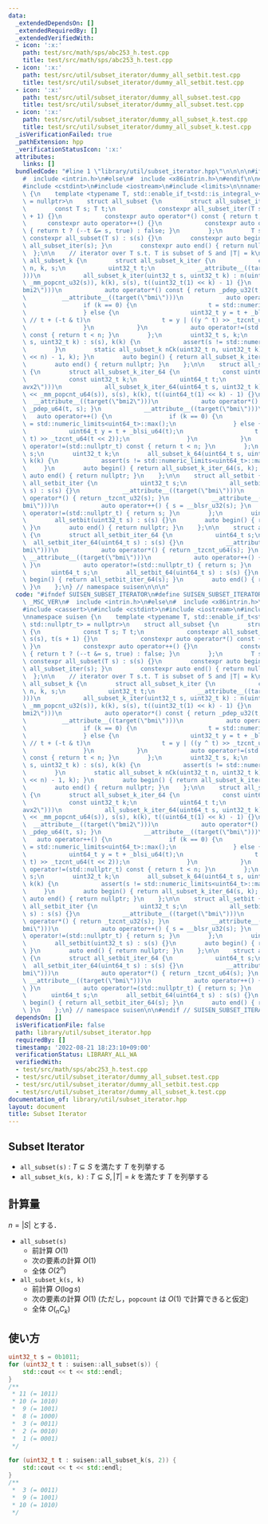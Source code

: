 ```yaml
---
data:
  _extendedDependsOn: []
  _extendedRequiredBy: []
  _extendedVerifiedWith:
  - icon: ':x:'
    path: test/src/math/sps/abc253_h.test.cpp
    title: test/src/math/sps/abc253_h.test.cpp
  - icon: ':x:'
    path: test/src/util/subset_iterator/dummy_all_setbit.test.cpp
    title: test/src/util/subset_iterator/dummy_all_setbit.test.cpp
  - icon: ':x:'
    path: test/src/util/subset_iterator/dummy_all_subset.test.cpp
    title: test/src/util/subset_iterator/dummy_all_subset.test.cpp
  - icon: ':x:'
    path: test/src/util/subset_iterator/dummy_all_subset_k.test.cpp
    title: test/src/util/subset_iterator/dummy_all_subset_k.test.cpp
  _isVerificationFailed: true
  _pathExtension: hpp
  _verificationStatusIcon: ':x:'
  attributes:
    links: []
  bundledCode: "#line 1 \"library/util/subset_iterator.hpp\"\n\n\n\n#ifdef _MSC_VER\n\
    #  include <intrin.h>\n#else\n#  include <x86intrin.h>\n#endif\n\n#include <cassert>\n\
    #include <cstdint>\n#include <iostream>\n#include <limits>\n\nnamespace suisen\
    \ {\n    template <typename T, std::enable_if_t<std::is_integral_v<T>, std::nullptr_t>\
    \ = nullptr>\n    struct all_subset {\n        struct all_subset_iter {\n    \
    \        const T s; T t;\n            constexpr all_subset_iter(T s) : s(s), t(s\
    \ + 1) {}\n            constexpr auto operator*() const { return t; }\n      \
    \      constexpr auto operator++() {}\n            constexpr auto operator!=(std::nullptr_t)\
    \ { return t ? (--t &= s, true) : false; }\n        };\n        T s;\n       \
    \ constexpr all_subset(T s) : s(s) {}\n        constexpr auto begin() { return\
    \ all_subset_iter(s); }\n        constexpr auto end() { return nullptr; }\n  \
    \  };\n\n    // iterator over T s.t. T is subset of S and |T| = k\n    struct\
    \ all_subset_k {\n        struct all_subset_k_iter {\n            const uint32_t\
    \ n, k, s;\n            uint32_t t;\n            __attribute__((target(\"avx2\"\
    )))\n            all_subset_k_iter(uint32_t s, uint32_t k) : n(uint32_t(1) <<\
    \ _mm_popcnt_u32(s)), k(k), s(s), t((uint32_t(1) << k) - 1) {}\n            __attribute__((target(\"\
    bmi2\")))\n            auto operator*() const { return _pdep_u32(t, s); }\n  \
    \          __attribute__((target(\"bmi\")))\n            auto operator++() {\n\
    \                if (k == 0) {\n                    t = std::numeric_limits<uint32_t>::max();\n\
    \                } else {\n                    uint32_t y = t + _blsi_u32(t);\
    \ // t + (-t & t)\n                    t = y | ((y ^ t) >> _tzcnt_u32(t << 2));\n\
    \                }\n            }\n            auto operator!=(std::nullptr_t)\
    \ const { return t < n; }\n        };\n        uint32_t s, k;\n        all_subset_k(uint32_t\
    \ s, uint32_t k) : s(s), k(k) {\n            assert(s != std::numeric_limits<uint32_t>::max());\n\
    \        }\n        static all_subset_k nCk(uint32_t n, uint32_t k) { return all_subset_k((uint32_t(1)\
    \ << n) - 1, k); }\n        auto begin() { return all_subset_k_iter(s, k); }\n\
    \        auto end() { return nullptr; }\n    };\n\n    struct all_subset_k_64\
    \ {\n        struct all_subset_k_iter_64 {\n            const uint64_t n, s;\n\
    \            const uint32_t k;\n            uint64_t t;\n            __attribute__((target(\"\
    avx2\")))\n            all_subset_k_iter_64(uint64_t s, uint32_t k) : n(uint64_t(1)\
    \ << _mm_popcnt_u64(s)), s(s), k(k), t((uint64_t(1) << k) - 1) {}\n          \
    \  __attribute__((target(\"bmi2\")))\n            auto operator*() const { return\
    \ _pdep_u64(t, s); }\n            __attribute__((target(\"bmi\")))\n         \
    \   auto operator++() {\n                if (k == 0) {\n                    t\
    \ = std::numeric_limits<uint64_t>::max();\n                } else {\n        \
    \            uint64_t y = t + _blsi_u64(t);\n                    t = y | ((y ^\
    \ t) >> _tzcnt_u64(t << 2));\n                }\n            }\n            auto\
    \ operator!=(std::nullptr_t) const { return t < n; }\n        };\n        uint64_t\
    \ s;\n        uint32_t k;\n        all_subset_k_64(uint64_t s, uint32_t k) : s(s),\
    \ k(k) {\n            assert(s != std::numeric_limits<uint64_t>::max());\n   \
    \     }\n        auto begin() { return all_subset_k_iter_64(s, k); }\n       \
    \ auto end() { return nullptr; }\n    };\n\n    struct all_setbit {\n        struct\
    \ all_setbit_iter {\n            uint32_t s;\n            all_setbit_iter(uint32_t\
    \ s) : s(s) {}\n            __attribute__((target(\"bmi\")))\n            auto\
    \ operator*() { return _tzcnt_u32(s); }\n            __attribute__((target(\"\
    bmi\")))\n            auto operator++() { s = __blsr_u32(s); }\n            auto\
    \ operator!=(std::nullptr_t) { return s; }\n        };\n        uint32_t s;\n\
    \        all_setbit(uint32_t s) : s(s) {}\n        auto begin() { return all_setbit_iter(s);\
    \ }\n        auto end() { return nullptr; }\n    };\n\n    struct all_setbit_64\
    \ {\n        struct all_setbit_iter_64 {\n            uint64_t s;\n          \
    \  all_setbit_iter_64(uint64_t s) : s(s) {}\n            __attribute__((target(\"\
    bmi\")))\n            auto operator*() { return _tzcnt_u64(s); }\n           \
    \ __attribute__((target(\"bmi\")))\n            auto operator++() { s = __blsr_u64(s);\
    \ }\n            auto operator!=(std::nullptr_t) { return s; }\n        };\n \
    \       uint64_t s;\n        all_setbit_64(uint64_t s) : s(s) {}\n        auto\
    \ begin() { return all_setbit_iter_64(s); }\n        auto end() { return nullptr;\
    \ }\n    };\n} // namespace suisen\n\n\n"
  code: "#ifndef SUISEN_SUBSET_ITERATOR\n#define SUISEN_SUBSET_ITERATOR\n\n#ifdef\
    \ _MSC_VER\n#  include <intrin.h>\n#else\n#  include <x86intrin.h>\n#endif\n\n\
    #include <cassert>\n#include <cstdint>\n#include <iostream>\n#include <limits>\n\
    \nnamespace suisen {\n    template <typename T, std::enable_if_t<std::is_integral_v<T>,\
    \ std::nullptr_t> = nullptr>\n    struct all_subset {\n        struct all_subset_iter\
    \ {\n            const T s; T t;\n            constexpr all_subset_iter(T s) :\
    \ s(s), t(s + 1) {}\n            constexpr auto operator*() const { return t;\
    \ }\n            constexpr auto operator++() {}\n            constexpr auto operator!=(std::nullptr_t)\
    \ { return t ? (--t &= s, true) : false; }\n        };\n        T s;\n       \
    \ constexpr all_subset(T s) : s(s) {}\n        constexpr auto begin() { return\
    \ all_subset_iter(s); }\n        constexpr auto end() { return nullptr; }\n  \
    \  };\n\n    // iterator over T s.t. T is subset of S and |T| = k\n    struct\
    \ all_subset_k {\n        struct all_subset_k_iter {\n            const uint32_t\
    \ n, k, s;\n            uint32_t t;\n            __attribute__((target(\"avx2\"\
    )))\n            all_subset_k_iter(uint32_t s, uint32_t k) : n(uint32_t(1) <<\
    \ _mm_popcnt_u32(s)), k(k), s(s), t((uint32_t(1) << k) - 1) {}\n            __attribute__((target(\"\
    bmi2\")))\n            auto operator*() const { return _pdep_u32(t, s); }\n  \
    \          __attribute__((target(\"bmi\")))\n            auto operator++() {\n\
    \                if (k == 0) {\n                    t = std::numeric_limits<uint32_t>::max();\n\
    \                } else {\n                    uint32_t y = t + _blsi_u32(t);\
    \ // t + (-t & t)\n                    t = y | ((y ^ t) >> _tzcnt_u32(t << 2));\n\
    \                }\n            }\n            auto operator!=(std::nullptr_t)\
    \ const { return t < n; }\n        };\n        uint32_t s, k;\n        all_subset_k(uint32_t\
    \ s, uint32_t k) : s(s), k(k) {\n            assert(s != std::numeric_limits<uint32_t>::max());\n\
    \        }\n        static all_subset_k nCk(uint32_t n, uint32_t k) { return all_subset_k((uint32_t(1)\
    \ << n) - 1, k); }\n        auto begin() { return all_subset_k_iter(s, k); }\n\
    \        auto end() { return nullptr; }\n    };\n\n    struct all_subset_k_64\
    \ {\n        struct all_subset_k_iter_64 {\n            const uint64_t n, s;\n\
    \            const uint32_t k;\n            uint64_t t;\n            __attribute__((target(\"\
    avx2\")))\n            all_subset_k_iter_64(uint64_t s, uint32_t k) : n(uint64_t(1)\
    \ << _mm_popcnt_u64(s)), s(s), k(k), t((uint64_t(1) << k) - 1) {}\n          \
    \  __attribute__((target(\"bmi2\")))\n            auto operator*() const { return\
    \ _pdep_u64(t, s); }\n            __attribute__((target(\"bmi\")))\n         \
    \   auto operator++() {\n                if (k == 0) {\n                    t\
    \ = std::numeric_limits<uint64_t>::max();\n                } else {\n        \
    \            uint64_t y = t + _blsi_u64(t);\n                    t = y | ((y ^\
    \ t) >> _tzcnt_u64(t << 2));\n                }\n            }\n            auto\
    \ operator!=(std::nullptr_t) const { return t < n; }\n        };\n        uint64_t\
    \ s;\n        uint32_t k;\n        all_subset_k_64(uint64_t s, uint32_t k) : s(s),\
    \ k(k) {\n            assert(s != std::numeric_limits<uint64_t>::max());\n   \
    \     }\n        auto begin() { return all_subset_k_iter_64(s, k); }\n       \
    \ auto end() { return nullptr; }\n    };\n\n    struct all_setbit {\n        struct\
    \ all_setbit_iter {\n            uint32_t s;\n            all_setbit_iter(uint32_t\
    \ s) : s(s) {}\n            __attribute__((target(\"bmi\")))\n            auto\
    \ operator*() { return _tzcnt_u32(s); }\n            __attribute__((target(\"\
    bmi\")))\n            auto operator++() { s = __blsr_u32(s); }\n            auto\
    \ operator!=(std::nullptr_t) { return s; }\n        };\n        uint32_t s;\n\
    \        all_setbit(uint32_t s) : s(s) {}\n        auto begin() { return all_setbit_iter(s);\
    \ }\n        auto end() { return nullptr; }\n    };\n\n    struct all_setbit_64\
    \ {\n        struct all_setbit_iter_64 {\n            uint64_t s;\n          \
    \  all_setbit_iter_64(uint64_t s) : s(s) {}\n            __attribute__((target(\"\
    bmi\")))\n            auto operator*() { return _tzcnt_u64(s); }\n           \
    \ __attribute__((target(\"bmi\")))\n            auto operator++() { s = __blsr_u64(s);\
    \ }\n            auto operator!=(std::nullptr_t) { return s; }\n        };\n \
    \       uint64_t s;\n        all_setbit_64(uint64_t s) : s(s) {}\n        auto\
    \ begin() { return all_setbit_iter_64(s); }\n        auto end() { return nullptr;\
    \ }\n    };\n} // namespace suisen\n\n#endif // SUISEN_SUBSET_ITERATOR\n"
  dependsOn: []
  isVerificationFile: false
  path: library/util/subset_iterator.hpp
  requiredBy: []
  timestamp: '2022-08-21 18:23:10+09:00'
  verificationStatus: LIBRARY_ALL_WA
  verifiedWith:
  - test/src/math/sps/abc253_h.test.cpp
  - test/src/util/subset_iterator/dummy_all_subset.test.cpp
  - test/src/util/subset_iterator/dummy_all_setbit.test.cpp
  - test/src/util/subset_iterator/dummy_all_subset_k.test.cpp
documentation_of: library/util/subset_iterator.hpp
layout: document
title: Subset Iterator
---
```

## Subset Iterator

- `all_subset(s)` : $T\subseteq S$ を満たす $T$ を列挙する
- `all_subset_k(s, k)` : $T\subseteq S, \vert T\vert = k$ を満たす $T$ を列挙する

## 計算量

$n = \vert S\vert$ とする．

- `all_subset(s)`
  - 前計算 $O(1)$
  - 次の要素の計算 $O(1)$
  - 全体 $O(2 ^ n)$
- `all_subset_k(s, k)`
  - 前計算 $O(\log s)$
  - 次の要素の計算 $O(1)$ (ただし，`popcount` は $O(1)$ で計算できると仮定)
  - 全体 $O({} _ n C _ k)$

## 使い方

```cpp
uint32_t s = 0b1011;
for (uint32_t t : suisen::all_subset(s)) {
    std::cout << t << std::endl;
}
/**
 * 11 (= 1011)
 * 10 (= 1010)
 *  9 (= 1001)
 *  8 (= 1000)
 *  3 (= 0011)
 *  2 (= 0010)
 *  1 (= 0001)
 */

for (uint32_t t : suisen::all_subset_k(s, 2)) {
    std::cout << t << std::endl;
}
/**
 *  3 (= 0011)
 *  9 (= 1001)
 * 10 (= 1010)
 */
```